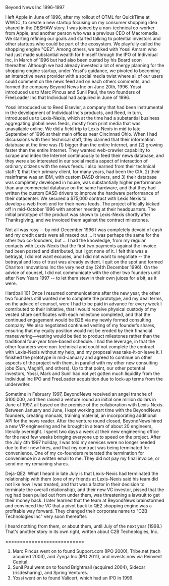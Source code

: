 Beyond News Inc  1996-1997

I left Apple in June of 1996, after my rollout of QTML for QuickTime at WWDC, to create a new startup focusing on my consumer shopping idea shared in the DESHAW story.  I was joined by a non-technical co-worker from Apple, and another person who was a previous CEO of Macromedia.   We starting refining our goals and started talking to potential investors and other startups who could be part of the ecosystem. We playfully called the shopping engine "QE2".  Among others, we talked with Yossi Amram who had just made substantial wealth for himself through the IPO of Individual Inc, in March of 1996 but had also been ousted by his Board soon thereafter.  Although we had already invested a lot of energy planning for the shopping engine startup, under Yossi's guidance, we pivoted to becoming an interactive news provider with a social media twist where all of our users could comment on the news feed and on each others comments, and formed the company Beyond News Inc on June 20th, 1996.  Yossi introduced us to Marc Pincus and Sunil Paul, the two founders of FreeLoader Inc that Individual had acquired in June of 1996.

Yossi introduced us to Reed Elsevier, a company that had been instrumental in the development of Individual Inc's products, and Reed, in turn, introduced us to Lexis-Nexis, which at the time had a substantial business aggregating global news feeds, mostly from print media that was unavailable online.  We did a field trip to Lexis-Nexis in mid to late September of 1996 at their main offices near Cincinnati Ohio.  When I had discussions with their technical staff, they claimed that their information database at the time was (1) bigger than the entire Internet, and (2) growing faster than the entire Internet.   They wanted web-crawler capability to scrape and index the Internet continuously to feed their news database, and they were also interested in our social media aspect of interaction of ordinary citizens with the news feeds.   I also learned from their technical staff: 1) that their primary client, for many years, had been the CIA, 2) their mainframe was an IBM, with custom DASD drivers, and 3) their database was completely developed in house, was substantially higher performance than any commercial database on the same hardware, and that they had written the custom DASD drivers to improve the hardware performance of their datacenter.  We secured a $75,000 contract with Lexis Nexis to develop a web front-end for their news feeds. The project officially kicked off in mid-October 1996 with another meeting at their headquarters. The initial prototype of the product was shown to Lexis-Nexis shortly after Thanksgiving, and we invoiced them against the contract milestones.

Not all was rosy -- by mid-December 1996 I was completely devoid of cash and my credit cards were all maxed out ... it was perhaps the same for the other two co-founders, but ... I had the knowledge, from my regular contacts with Lexis-Nexis that the first two payments against the invoice had been posted and distributed, but I got none of it.  I felt this was a betrayal, I did not want excuses, and I did not want to negotiate -- the betrayal and loss of trust was already evident.  I quit on the spot and formed Charlton Innovations Inc the very next day (24th December 1996).  On the advice of counsel, I did not communicate with the other two founders until after New Years 1997 -- to let them stew in their own juices for a bit, as it were.

Hardball 101
Once I resumed communications after the new year, the other two founders still wanted me to complete the prototype, and my deal terms, on the advice of counsel, were I had to be paid in advance for every week I contributed to their initiative, that I would receive physical custody of my vested share certificates with each milestone completed, and that the continued engagement would be B2B via my newly formed consulting company.  We also negotiated continued vesting of my founder’s shares, ensuring that my equity position would not be eroded by their financial maneuvering—vesting would be tied to product milestones rather than the traditional four-year time-based schedule.  I had the leverage, in that the other founders were non-technical and could not complete the contract with Lexis-Nexis without my help, and my proposal was take-it-or-leave it.  I finished the prototype in mid-January and agreed to continue on other aspects of the project with them, in parallel with my other new consulting jobs (Sun, Magnifi, and others).  Up to that point, our other potential investors, Yossi, Mark and Sunil had not yet gotten much liquidity from the Individual Inc IPO and FreeLoader acquisition due to lock-up terms from the underwriter.

Sometime in February 1997, BeyondNews received an angel tranche of $100,000, and then raised a venture round an initial one million dollars in June of 1997, all based on the premise of the collaboration with Lexis-Nexis.  Between January and June, I kept working part time with the BeyondNews founders, creating manuals, training material, an incorporating additional API for the news reader.  After the venture round closed, BeyondNews hired a new VP engineering and he brought in a team of about 20 engineers, literally overnight.   I spent two days a week at their new engineering office for the next few weeks bringing everyone up to speed on the project.   After the July 4th 1997 holiday, I was told my services were no longer needed due to their new hires, and that my contract was being terminated for convenience.   One of my co-founders reiterated the termination for convenience in a written email to me.  They did not pay my final invoice, or send me my remaining shares.

Deja-QE2:
What I heard in late July is that Lexis-Nexis had terminated the relationship with them (one of my friends at Lexis-Nexis said his team did not like how I was treated, and that was a factor in their decision to terminate the overall relationship), and their new VC investor, pissed that the rug had been pulled out from under them, was threatening a lawsuit to get their money back.  I later learned that the team at BeyondNews brainstormed and convinced the VC that a pivot back to QE2 shopping engine was a profitable way forward.   They changed their corporate name to "C2B Technologies Inc" very soon thereafter.

I heard nothing from them, or about them, until July of the next year (1998.)  That's another story in its own right, written about C2B Technologies, Inc.

===========================
1) Marc Pincus went on to found Support.com (IPO 2000), Tribe.net (tech acquired 2003), and Zynga Inc (IPO 2011), and invests now via Reinvent Capital.
2) Sunil Paul went on to found Brightmail (acquired 2004), Sidecar (risdesharing), and Spring Ventures.
3) Yossi went on to found Valicert, which had an IPO in 1999.
